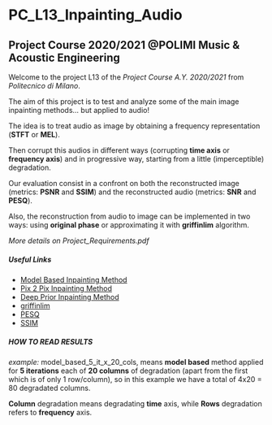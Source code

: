# PC_L13_Inpainting_Audio
## Project Course 2020/2021 @POLIMI Music & Acoustic Engineering

Welcome to the project L13 of the *Project Course A.Y. 2020/2021* from *Politecnico di Milano*.

The aim of this project is to test and analyze some of the main image inpainting methods... but applied to audio!

The idea is to treat audio as image by obtaining a frequency representation (**STFT** or **MEL**).

Then corrupt this audios in different ways (corrupting **time axis** or **frequency axis**) and in progressive way, starting from a little (imperceptible) degradation.

Our evaluation consist in a confront on both the reconstructed image (metrics: **PSNR** and **SSIM**) and the reconstructed audio (metrics: **SNR** and **PESQ**).

Also, the reconstruction from audio to image can be implemented in two ways: using **original phase** or approximating it with **griffinlim** algorithm.

*More details on Project_Requirements.pdf*

##### Useful Links
- [Model Based Inpainting Method](https://scikit-image.org/docs/stable/auto_examples/filters/plot_inpaint.html)
- [Pix 2 Pix Inpainting Method](https://paperswithcode.com/paper/image-to-image-translation-with-conditional)
- [Deep Prior Inpainting Method](https://github.com/DmitryUlyanov/deep-image-prior)
- [griffinlim](https://librosa.org/doc/main/generated/librosa.griffinlim.html)
- [PESQ](https://pypi.org/project/pesq/)
- [SSIM](https://scikit-image.org/docs/dev/auto_examples/transform/plot_ssim.html)

##### HOW TO READ RESULTS
*example:* model_based_5_it_x_20_cols, means **model based** method applied for **5 iterations** each of **20 columns** of degradation (apart from the first which is of only 1 row/column), so in this example we have a total of 4x20 = 80 degradated columns.


**Column** degradation means degradating **time** axis, while **Rows** degradation refers to **frequency** axis.
